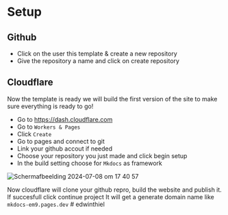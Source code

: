 # Setup

## Github
- Click on the user this template & create a new repository
- Give the repository a name and click on create repository

## Cloudflare
Now the template is ready we will build the first version of the site to make sure everything is ready to go!
- Go to https://dash.cloudflare.com
- Go to `Workers & Pages`
- Click `Create`
- Go to pages and connect to git
- Link your github accout if needed
- Choose your repository you just made and click begin setup
- In the build setting choose for `Mkdocs` as framework

![Scherm­afbeelding 2024-07-08 om 17 40 57](https://github.com/svenvg93/mkdocs-material-starter/assets/4511676/c64915c5-cf09-43cf-97ec-c2c686806753)

Now cloudflare will clone your github repro, build the website and publish it.
If succesfull click continue project
It will get a generate domain name like `mkdocs-em9.pages.dev`
#   e d w i n t h i e l  
 